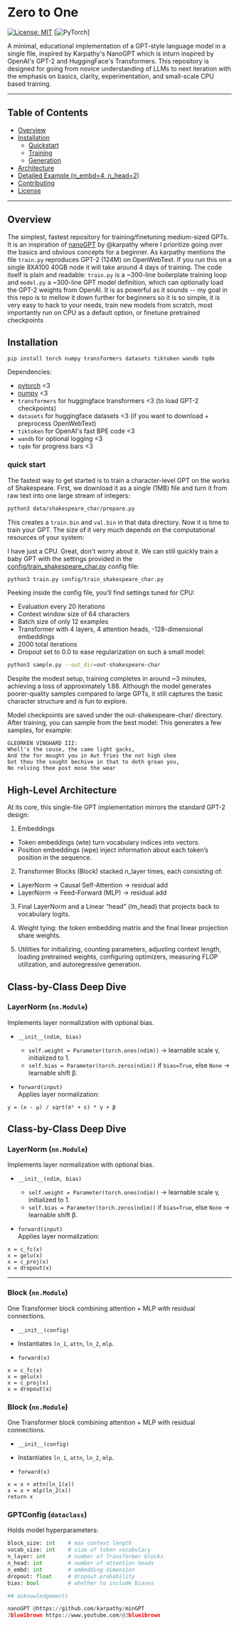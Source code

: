 # Zero to One

[![License: MIT](https://img.shields.io/badge/License-MIT-blue.svg)](LICENSE) [![PyTorch](https://img.shields.io/badge/PyTorch-%3E%3D1.7-brightgreen.svg)]

A minimal, educational implementation of a GPT-style language model in a single file, inspired by Karpathy's NanoGPT which is inturn inspired by OpenAI's GPT-2 and HuggingFace's Transformers.  This repository is designed for going from novice understanding of LLMs to next iteration with the emphasis on basics, clarity, experimentation, and small-scale CPU based training.

---

## Table of Contents

- [Overview](#overview)  
- [Installation](#installation)  
  - [Quickstart](#usage)  
  - [Training](#training)  
  - [Generation](#generation)  
- [Architecture](#architecture)  
- [Detailed Example (n_embd=4, n_head=2)](#detailed-example-n_embd4-n_head2)  
- [Contributing](#contributing)  
- [License](#license)  

---

## Overview

The simplest, fastest repository for training/finetuning medium-sized GPTs. It is an inspiration of [nanoGPT](https://github.com/karpathy/nanoGPT) by @karpathy where I prioritize going over the basics and obvious concepts for a beginner. As karpathy mentions the file `train.py` reproduces GPT-2 (124M) on OpenWebText. If you run this on a single 8XA100 40GB node it will take around 4 days of training. The code itself is plain and readable: `train.py` is a ~300-line boilerplate training loop and `model.py` a ~300-line GPT model definition, which can optionally load the GPT-2 weights from OpenAI. It is as powerful as it sounds -- my goal in this repo is to mellow it down further for beginners so it is so simple, it is very easy to hack to your needs, train new models from scratch, most importantly run on CPU as a default option, or finetune pretrained checkpoints

## Installation

```
pip install torch numpy transformers datasets tiktoken wandb tqdm
```

Dependencies:

- [pytorch](https://pytorch.org) <3
- [numpy](https://numpy.org/install/) <3
-  `transformers` for huggingface transformers <3 (to load GPT-2 checkpoints)
-  `datasets` for huggingface datasets <3 (if you want to download + preprocess OpenWebText)
-  `tiktoken` for OpenAI's fast BPE code <3
-  `wandb` for optional logging <3
-  `tqdm` for progress bars <3

### quick start

The fastest way to get started is to train a character-level GPT on the works of Shakespeare. First, we download it as a single (1MB) file and turn it from raw text into one large stream of integers:

```sh
python3 data/shakespeare_char/prepare.py
```

This creates a `train.bin` and `val.bin` in that data directory. Now it is time to train your GPT. The size of it very much depends on the computational resources of your system:

I have just a CPU. Great, don't worry about it. We can still quickly train a baby GPT with the settings provided in the [config/train_shakespeare_char.py](config/train_shakespeare_char.py) config file:

```sh
python3 train.py config/train_shakespeare_char.py
```

Peeking inside the config file, you’ll find settings tuned for CPU:

- Evaluation every 20 iterations
- Context window size of 64 characters
- Batch size of only 12 examples
- Transformer with 4 layers, 4 attention heads, -128-dimensional embeddings
- 2000 total iterations
- Dropout set to 0.0 to ease regularization on such a small model:


```sh
python3 sample.py --out_dir=out-shakespeare-char
```

Despite the modest setup, training completes in around ~3 minutes, achieving a loss of approximately 1.88.
Although the model generates poorer-quality samples compared to large GPTs, it still captures the basic character structure and is fun to explore.

Model checkpoints are saved under the out-shakespeare-char/ directory.
After training, you can sample from the best model: This generates a few samples, for example:

```
GLEORKEN VINGHARD III:
Whell's the couse, the came light gacks,
And the for mought you in Aut fries the not high shee
bot thou the sought bechive in that to doth groan you,
No relving thee post mose the wear

```

## High-Level Architecture
At its core, this single-file GPT implementation mirrors the standard GPT-2 design:

1) Embeddings
- Token embeddings (wte) turn vocabulary indices into vectors.
- Position embeddings (wpe) inject information about each token’s position in the sequence.

2) Transformer Blocks (Block) stacked n_layer times, each consisting of:
- LayerNorm → Causal Self-Attention → residual add
- LayerNorm → Feed-Forward (MLP) → residual add

3) Final LayerNorm and a Linear “head” (lm_head) that projects back to vocabulary logits.

4) Weight tying: the token embedding matrix and the final linear projection share weights.

5) Utilities for initializing, counting parameters, adjusting context length, loading pretrained weights, configuring optimizers, measuring FLOP utilization, and autoregressive generation.


## Class-by-Class Deep Dive

### LayerNorm (`nn.Module`)

Implements layer normalization with optional bias.

- `__init__(ndim, bias)`  
  - `self.weight = Parameter(torch.ones(ndim))` → learnable scale γ, initialized to 1.  
  - `self.bias = Parameter(torch.zeros(ndim))` if `bias=True`, else `None` → learnable shift β.

- `forward(input)`  
  Applies layer normalization:
  
```
y = (x - μ) / sqrt(σ² + ε) * γ + β

```

## Class-by-Class Deep Dive

### LayerNorm (`nn.Module`)

Implements layer normalization with optional bias.

- `__init__(ndim, bias)`  
  - `self.weight = Parameter(torch.ones(ndim))` → learnable scale γ, initialized to 1.  
  - `self.bias = Parameter(torch.zeros(ndim))` if `bias=True`, else `None` → learnable shift β.

- `forward(input)`  
  Applies layer normalization:
  
```
x = c_fc(x)
x = gelu(x)
x = c_proj(x)
x = dropout(x)
```


---

### Block (`nn.Module`)

One Transformer block combining attention + MLP with residual connections.

- `__init__(config)`
- Instantiates `ln_1`, `attn`, `ln_2`, `mlp`.

- `forward(x)`

```
x = c_fc(x)
x = gelu(x)
x = c_proj(x)
x = dropout(x)
```


### Block (`nn.Module`)

One Transformer block combining attention + MLP with residual connections.

- `__init__(config)`
- Instantiates `ln_1`, `attn`, `ln_2`, `mlp`.

- `forward(x)`

```
x = x + attn(ln_1(x))
x = x + mlp(ln_2(x))
return x
```


### GPTConfig (`dataclass`)

Holds model hyperparameters:

```python
block_size: int    # max context length
vocab_size: int    # size of token vocabulary
n_layer: int       # number of Transformer blocks
n_head: int        # number of attention heads
n_embd: int        # embedding dimension
dropout: float     # dropout probability
bias: bool         # whether to include biases

## acknowledgements

nanoGPT @https://github.com/karpathy/minGPT
3blue1brown https://www.youtube.com/@3blue1brown
